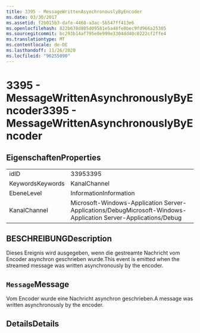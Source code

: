 ```yaml
---
title: 3395 - MessageWrittenAsynchronouslyByEncoder
ms.date: 03/30/2017
ms.assetid: f2b015b3-dafe-4468-a3ac-5b547ff413e6
ms.openlocfilehash: 822b678d805d09581e5a48fe0bec9fd966a25305
ms.sourcegitcommit: bc293b14af795e0e999e3304dd40c0222cf2ffe4
ms.translationtype: MT
ms.contentlocale: de-DE
ms.lasthandoff: 11/26/2020
ms.locfileid: "96255090"
---
```

# <a name="3395---messagewrittenasynchronouslybyencoder"></a><span data-ttu-id="4ea08-102">3395 - MessageWrittenAsynchronouslyByEncoder</span><span class="sxs-lookup"><span data-stu-id="4ea08-102">3395 - MessageWrittenAsynchronouslyByEncoder</span></span>

## <a name="properties"></a><span data-ttu-id="4ea08-103">Eigenschaften</span><span class="sxs-lookup"><span data-stu-id="4ea08-103">Properties</span></span>  
  
|||  
|-|-|  
|<span data-ttu-id="4ea08-104">id</span><span class="sxs-lookup"><span data-stu-id="4ea08-104">ID</span></span>|<span data-ttu-id="4ea08-105">3395</span><span class="sxs-lookup"><span data-stu-id="4ea08-105">3395</span></span>|  
|<span data-ttu-id="4ea08-106">Keywords</span><span class="sxs-lookup"><span data-stu-id="4ea08-106">Keywords</span></span>|<span data-ttu-id="4ea08-107">Kanal</span><span class="sxs-lookup"><span data-stu-id="4ea08-107">Channel</span></span>|  
|<span data-ttu-id="4ea08-108">Ebene</span><span class="sxs-lookup"><span data-stu-id="4ea08-108">Level</span></span>|<span data-ttu-id="4ea08-109">Information</span><span class="sxs-lookup"><span data-stu-id="4ea08-109">Information</span></span>|  
|<span data-ttu-id="4ea08-110">Kanal</span><span class="sxs-lookup"><span data-stu-id="4ea08-110">Channel</span></span>|<span data-ttu-id="4ea08-111">Microsoft-Windows-Application Server-Applications/Debug</span><span class="sxs-lookup"><span data-stu-id="4ea08-111">Microsoft-Windows-Application Server-Applications/Debug</span></span>|  
  
## <a name="description"></a><span data-ttu-id="4ea08-112">BESCHREIBUNG</span><span class="sxs-lookup"><span data-stu-id="4ea08-112">Description</span></span>  

 <span data-ttu-id="4ea08-113">Dieses Ereignis wird ausgegeben, wenn die gestreamte Nachricht vom Encoder asynchron geschrieben wurde.</span><span class="sxs-lookup"><span data-stu-id="4ea08-113">This event is emitted when the streamed message was written asynchronously by the encoder.</span></span>  
  
## <a name="message"></a><span data-ttu-id="4ea08-114">`Message`</span><span class="sxs-lookup"><span data-stu-id="4ea08-114">Message</span></span>  

 <span data-ttu-id="4ea08-115">Vom Encoder wurde eine Nachricht asynchron geschrieben.</span><span class="sxs-lookup"><span data-stu-id="4ea08-115">A message was written asynchronously by the encoder.</span></span>  
  
## <a name="details"></a><span data-ttu-id="4ea08-116">Details</span><span class="sxs-lookup"><span data-stu-id="4ea08-116">Details</span></span>
